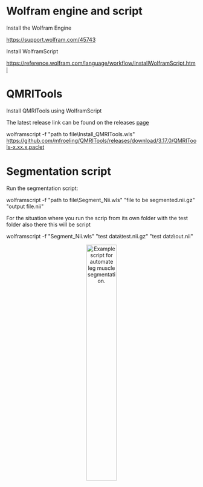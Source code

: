# Wolfram engine and script


Install the Wolfram Engine

https://support.wolfram.com/45743

Install WolframScript

https://reference.wolfram.com/language/workflow/InstallWolframScript.html


# QMRITools 

Install QMRITools using WolframScript

The latest release link can be found on the releases [page](https://github.com/mfroeling/QMRITools/releases)

wolframscript -f "path to file\Install_QMRITools.wls" https://github.com/mfroeling/QMRITools/releases/download/3.17.0/QMRITools-x.xx.x.paclet


# Segmentation script

Run the segmentation script:

wolframscript -f "path to file\Segment_Nii.wls" "file to be segmented.nii.gz" "output file.nii"

For the situation where you run the scrip from its own folder with the test folder also there this will be script

wolframscript -f "Segment_Nii.wls" "test data\test.nii.gz" "test data\out.nii"

<p align="center">
<img src="https://github.com/mfroeling/QMRITools/blob/master/docs/images/script.png"
alt="Example script for automate leg muscle segmentation."
title="Example script for automate leg muscle segmentation."  
width="40%" />
</p>